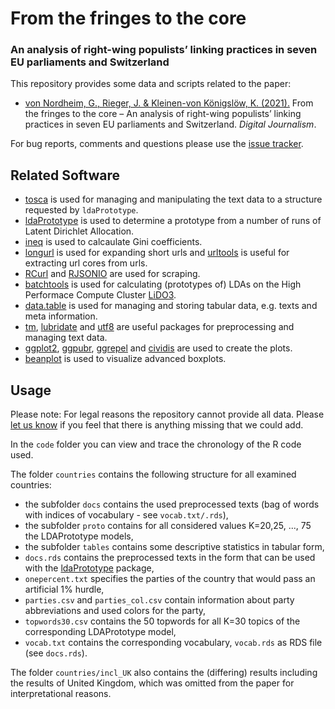# From the fringes to the core
### An analysis of right-wing populists’ linking practices in seven EU parliaments and Switzerland


This repository provides some data and scripts related to the paper:

* [von Nordheim, G., Rieger, J. & Kleinen-von Königslöw, K. (2021).](https://doi.org/10.1080/21670811.2021.1970602) From the fringes to the core – An analysis of right-wing populists’ linking practices in seven EU parliaments and Switzerland. *Digital Journalism*.

For bug reports, comments and questions please use the [issue tracker](https://github.com/JonasRieger/fringes/issues).

## Related Software
* [tosca](https://github.com/Docma-TU/tosca) is used for managing and manipulating the text data to a structure requested by ``ldaPrototype``.
* [ldaPrototype](https://github.com/JonasRieger/ldaPrototype) is used to determine a prototype from a number of runs of Latent Dirichlet Allocation.
* [ineq](https://cran.r-project.org/package=ineq) is used to calcaulate Gini coefficients.
* [longurl](https://github.com/hrbrmstr/longurl) is used for expanding short urls and [urltools](https://github.com/Ironholds/urltools) is useful for extracting url cores from urls.
* [RCurl](https://cran.r-project.org/package=RCurl) and [RJSONIO](https://cran.r-project.org/package=RJSONIO) are used for scraping.
* [batchtools](https://github.com/mllg/batchtools) is used for calculating (prototypes of) LDAs on the High Performace Compute Cluster [LiDO3](https://www.lido.tu-dortmund.de/cms/en/LiDO3/index.html).
* [data.table](https://github.com/Rdatatable/data.table) is used for managing and storing tabular data, e.g. texts and meta information.
* [tm](https://cran.r-project.org/package=tm), [lubridate](https://lubridate.tidyverse.org/) and [utf8](https://github.com/patperry/r-utf8) are useful packages for preprocessing and managing text data.
* [ggplot2](https://ggplot2.tidyverse.org/), [ggpubr](https://github.com/kassambara/ggpubr/), [ggrepel](https://github.com/slowkow/ggrepel) and [cividis](https://github.com/marcosci/cividis) are used to create the plots.
* [beanplot](https://cran.r-project.org/package=beanplot) is used to visualize advanced boxplots.

## Usage
Please note: For legal reasons the repository cannot provide all data. Please [let us know](https://github.com/JonasRieger/fringes/issues) if you feel that there is anything missing that we could add. 

In the ``code`` folder you can view and trace the chronology of the R code used.

The folder ``countries`` contains the following structure for all examined countries:
* the subfolder ``docs`` contains the used preprocessed texts (bag of words with indices of vocabulary - see ``vocab.txt/.rds``),
* the subfolder ``proto`` contains for all considered values K=20,25, ..., 75 the LDAPrototype models,
* the subfolder ``tables`` contains some descriptive statistics in tabular form,
* ``docs.rds`` contains the preprocessed texts in the form that can be used with the [ldaPrototype](https://github.com/JonasRieger/ldaPrototype) package,
* ``onepercent.txt`` specifies the parties of the country that would pass an artificial 1% hurdle,
* ``parties.csv`` and ``parties_col.csv`` contain information about party abbreviations and used colors for the party,
* ``topwords30.csv`` contains the 50 topwords for all K=30 topics of the corresponding LDAPrototype model,
* ``vocab.txt`` contains the corresponding vocabulary, ``vocab.rds`` as RDS file (see ``docs.rds``).

The folder ``countries/incl_UK`` also contains the (differing) results including the results of United Kingdom, which was omitted from the paper for interpretational reasons.



